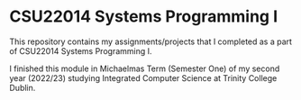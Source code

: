 # CSU22014 Systems Programming I

This repository contains my assignments/projects that I completed as a part of CSU22014 Systems Programming I.

I finished this module in Michaelmas Term (Semester One) of my second year (2022/23) studying Integrated Computer Science at Trinity College Dublin.
